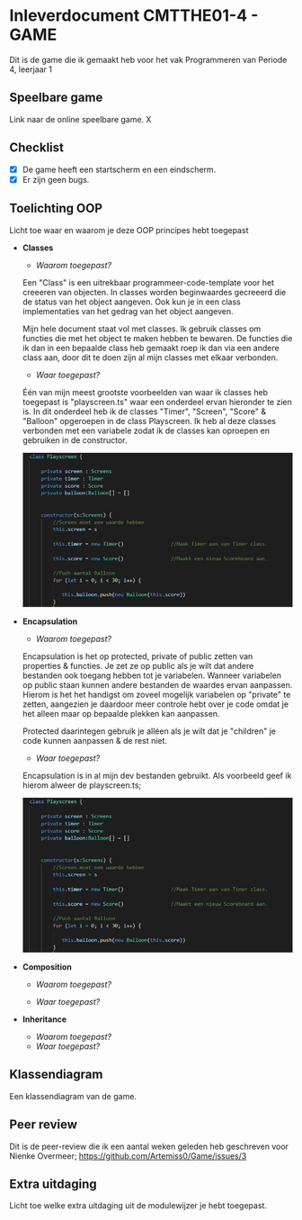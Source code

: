 # Inleverdocument CMTTHE01-4 - GAME

Dit is de game die ik gemaakt heb voor het vak Programmeren van Periode 4, leerjaar 1

## Speelbare game

Link naar de online speelbare game. X

## Checklist

- [x] De game heeft een startscherm en een eindscherm.
- [x] Er zijn geen bugs.

## Toelichting OOP 

Licht toe waar en waarom je deze OOP principes hebt toegepast

 - **Classes**
   - *Waarom toegepast?*
   
   Een "Class" is een uitrekbaar programmeer-code-template voor het creeeren van objecten. In classes worden beginwaardes gecreeerd die de status van het object aangeven. Ook kun je in een class implementaties van het gedrag van het object aangeven. 
   
      Mijn hele document staat vol met classes. Ik gebruik classes om functies die met het object te maken hebben te bewaren. De functies die ik dan in een bepaalde class heb gemaakt roep ik dan via een andere class aan, door dit te doen zijn al mijn classes met elkaar verbonden. 
      
   - *Waar toegepast?*
   
   Één van mijn meest grootste voorbeelden van waar ik classes heb toegepast is "playscreen.ts" waar een onderdeel ervan hieronder te zien is. In dit onderdeel heb ik de classes "Timer", "Screen", "Score" & "Balloon" opgeroepen in de class Playscreen. Ik heb al deze classes verbonden met een variabele zodat ik de classes kan oproepen en gebruiken in de constructor. 

   <img src = "CMTTHE04-W2 (Vis-TypScript)/docs/bewijsImg/classes.JPG">

 - **Encapsulation**
   - *Waarom toegepast?*
   
   Encapsulation is het op protected, private of public zetten van properties & functies. Je zet ze op public als je wilt dat andere bestanden ook toegang hebben tot je variabelen. Wanneer variabelen op public staan kunnen andere bestanden de waardes ervan aanpassen. Hierom is het het handigst om zoveel mogelijk variabelen op "private" te zetten, aangezien je daardoor meer controle hebt over je code omdat je het alleen maar op bepaalde plekken kan aanpassen. 
   
   Protected daarintegen gebruik je alléen als je wilt dat je "children" je code kunnen aanpassen & de rest niet.
   
   - *Waar toegepast?*
   
   Encapsulation is in al mijn dev bestanden gebruikt. Als voorbeeld geef ik hierom alweer de playscreen.ts;
   
    <img src = "CMTTHE04-W2 (Vis-TypScript)/docs/bewijsImg/classes.JPG">
   
 - **Composition**
   - *Waarom toegepast?*
     
   
   - *Waar toegepast?*
   
 - **Inheritance**
   - *Waarom toegepast?*
   - *Waar toegepast?*


## Klassendiagram

Een klassendiagram van de game.

## Peer review
Dit is de peer-review die ik een aantal weken geleden heb geschreven voor Nienke Overmeer;
https://github.com/Artemiss0/Game/issues/3

## Extra uitdaging

Licht toe welke extra uitdaging uit de modulewijzer je hebt toegepast.
